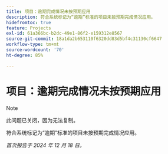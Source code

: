 ```yaml
---
title: 项目：逾期完成情况未按预期应用
description: 符合系统标记为“逾期”标准的项目未按预期完成情况应用。
hidefromtoc: true
feature: Projects
exl-id: 61a366bc-b2dc-49e1-86f2-e159312e8567
source-git-commit: 18a1da2b653110f6320dd83d5bf4c31130cf6647
workflow-type: tm+mt
source-wordcount: '70'
ht-degree: 85%

---
```


# 项目：逾期完成情况未按预期应用

>[!NOTE]
>
>此问题已关闭，因为无法复制。

符合系统标记为“逾期”标准的项目未按预期完成情况应用。

_首次报告于 2024 年 12 月 18 日。_
